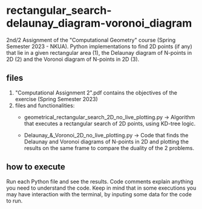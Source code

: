 # rectangular_search-delaunay_diagram-voronoi_diagram
2nd/2 Assignment of the "Computational Geometry" course (Spring Semester 2023 - NKUA). Python implementations to find 2D points (if any) that lie in a given rectangular area (1), the Delaunay diagram of N-points in 2D (2) and the Voronoi diagram of N-points in 2D (3). 

## files
1) "Computational Assignment 2".pdf contains the objectives of the exercise (Spring Semester 2023)
2) files and functionalities:
   * geometrical_rectangular_search_2D_no_live_plotting.py -> 
Algorithm that executes a rectangular search of 2D points, using KD-tree logic.
     
   * Delaunay_&_Voronoi_2D_no_live_plotting.py -> 
Code that finds the Delaunay and Voronoi diagrams of N-points in 2D and plotting the results on the same frame to compare the duality
of the 2 problems.

## how to execute
Run each Python file and see the results. Code comments explain anything you need to understand the code. Keep in mind that in some
executions you may have interaction with the terminal, by inputing some data for the code to run.
